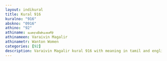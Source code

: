 ```yaml
---
layout: indikural
title: Kural 916
kuralno: "916"
abskno: "0916"
athino: "92"
athiname: வரைவின்மகளிர்
athinameen: Varaivin Magalir
athinametr: Wanton Women
categories: [92]
description: Varaivin Magalir kural 916 with meaning in tamil and english 
---
```



